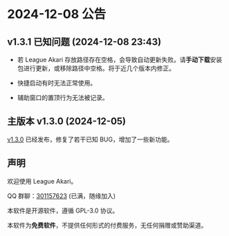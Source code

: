 # 2024-12-08 公告

## v1.3.1 已知问题 (2024-12-08 23:43)

- 若 League Akari 存放路径存在空格，会导致自动更新失败。请**手动下载**安装包进行更新，或移除路径中空格。将于近几个版本内修正。

- 快捷启动有时无法正常使用。

- 辅助窗口的置顶行为无法被记录。

## 主版本 v1.3.0 (2024-12-05)

[v1.3.0](https://hanxven.github.io/LeagueAkari/updates/v1.3.0.html) 已经发布，修复了若干已知 BUG，增加了一些新功能。

## 声明

欢迎使用 League Akari。

QQ 群聊：[301157623](https://qm.qq.com/q/F1Xv85etlm) (已满，随缘加入)

本软件是开源软件，遵循 GPL-3.0 协议。

本软件为**免费软件**，不提供任何形式的付费服务，无任何捐赠或赞助渠道。
